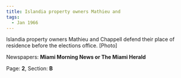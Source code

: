 ```yaml
---  
title: Islandia property owners Mathieu and  
tags:  
  - Jan 1966  
---  
```

  
Islandia property owners Mathieu and Chappell defend their place of residence before the elections office. [Photo]  
  
Newspapers: **Miami Morning News or The Miami Herald**  
  
Page: **2**, Section: **B** 

